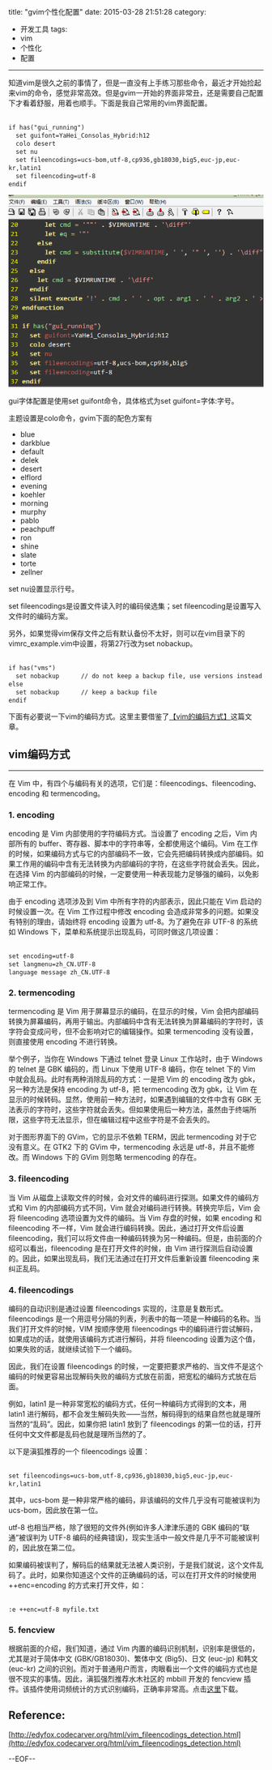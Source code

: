 title: "gvim个性化配置"
date: 2015-03-28 21:51:28
category: 
- 开发工具
tags:
- vim
- 个性化
- 配置
---

知道vim是很久之前的事情了，但是一直没有上手练习那些命令，最近才开始捡起来vim的命令，感觉非常高效。但是gvim一开始的界面非常丑，还是需要自己配置下才看着舒服，用着也顺手。下面是我自己常用的vim界面配置。

<pre><code class="language-bash">
if has("gui_running")
  set guifont=YaHei_Consolas_Hybrid:h12
  colo desert
  set nu
  set fileencodings=ucs-bom,utf-8,cp936,gb18030,big5,euc-jp,euc-kr,latin1
  set fileencoding=utf-8
endif
</code></pre>

<a class="cotent-img" href="/uploads/2015/3/gvim配色方案.png">
	<img src="/uploads/2015/3/gvim配色方案.png" alt="gvim配色方案">
</a>

gui字体配置是使用set guifont命令，具体格式为set guifont=字体:字号。

主题设置是colo命令，gvim下面的配色方案有
* blue
* darkblue
* default
* delek
* desert
* elflord
* evening
* koehler
* morning
* murphy
* pablo
* peachpuff
* ron
* shine
* slate
* torte
* zellner

set nu设置显示行号。

set fileencodings是设置文件读入时的编码侯选集；set fileencoding是设置写入文件时的编码方案。

另外，如果觉得vim保存文件之后有默认备份不太好，则可以在vim目录下的vimrc_example.vim中设置，将第27行改为set nobackup。

<pre data-line="27" data-line-offset="23"><code class="language-bash">
if has("vms")
  set nobackup		// do not keep a backup file, use versions instead
else
  set nobackup		// keep a backup file 
endif
</code></pre>

下面有必要说一下vim的编码方式。这里主要借鉴了[【vim的编码方式】](http://edyfox.codecarver.org/html/vim_fileencodings_detection.html)这篇文章。

## vim编码方式
-----------------------
在 Vim 中，有四个与编码有关的选项，它们是：fileencodings、fileencoding、encoding 和 termencoding。

### 1. encoding

encoding 是 Vim 内部使用的字符编码方式。当设置了 encoding 之后，Vim 内部所有的 buffer、寄存器、脚本中的字符串等，全都使用这个编码。Vim 在工作的时候，如果编码方式与它的内部编码不一致，它会先把编码转换成内部编码。如果工作用的编码中含有无法转换为内部编码的字符，在这些字符就会丢失。因此，在选择 Vim 的内部编码的时候，一定要使用一种表现能力足够强的编码，以免影响正常工作。

由于 encoding 选项涉及到 Vim 中所有字符的内部表示，因此只能在 Vim 启动的时候设置一次。在 Vim 工作过程中修改 encoding 会造成非常多的问题。如果没有特别的理由，请始终将 encoding 设置为 utf-8。为了避免在非 UTF-8 的系统如 Windows 下，菜单和系统提示出现乱码，可同时做这几项设置：

<pre><code class="language-bash">
set encoding=utf-8
set langmenu=zh_CN.UTF-8
language message zh_CN.UTF-8
</code></pre>

### 2. termencoding

termencoding 是 Vim 用于屏幕显示的编码，在显示的时候，Vim 会把内部编码转换为屏幕编码，再用于输出。内部编码中含有无法转换为屏幕编码的字符时，该字符会变成问号，但不会影响对它的编辑操作。如果 termencoding 没有设置，则直接使用 encoding 不进行转换。

举个例子，当你在 Windows 下通过 telnet 登录 Linux 工作站时，由于 Windows 的 telnet 是 GBK 编码的，而 Linux 下使用 UTF-8 编码，你在 telnet 下的 Vim 中就会乱码。此时有两种消除乱码的方式：一是把 Vim 的 encoding 改为 gbk，另一种方法是保持 encoding 为 utf-8，把 termencoding 改为 gbk，让 Vim 在显示的时候转码。显然，使用前一种方法时，如果遇到编辑的文件中含有 GBK 无法表示的字符时，这些字符就会丢失。但如果使用后一种方法，虽然由于终端所限，这些字符无法显示，但在编辑过程中这些字符是不会丢失的。

对于图形界面下的 GVim，它的显示不依赖 TERM，因此 termencoding 对于它没有意义。在 GTK2 下的 GVim 中，termencoding 永远是 utf-8，并且不能修改。而 Windows 下的 GVim 则忽略 termencoding 的存在。

### 3. fileencoding

当 Vim 从磁盘上读取文件的时候，会对文件的编码进行探测。如果文件的编码方式和 Vim 的内部编码方式不同，Vim 就会对编码进行转换。转换完毕后，Vim 会将 fileencoding 选项设置为文件的编码。当 Vim 存盘的时候，如果 encoding 和 fileencoding 不一样，Vim 就会进行编码转换。因此，通过打开文件后设置 fileencoding，我们可以将文件由一种编码转换为另一种编码。但是，由前面的介绍可以看出，fileencoding 是在打开文件的时候，由 Vim 进行探测后自动设置的。因此，如果出现乱码，我们无法通过在打开文件后重新设置 fileencoding 来纠正乱码。

### 4. fileencodings

编码的自动识别是通过设置 fileencodings 实现的，注意是复数形式。fileencodings 是一个用逗号分隔的列表，列表中的每一项是一种编码的名称。当我们打开文件的时候，VIM 按顺序使用 fileencodings 中的编码进行尝试解码，如果成功的话，就使用该编码方式进行解码，并将 fileencoding 设置为这个值，如果失败的话，就继续试验下一个编码。

因此，我们在设置 fileencodings 的时候，一定要把要求严格的、当文件不是这个编码的时候更容易出现解码失败的编码方式放在前面，把宽松的编码方式放在后面。

例如，latin1 是一种非常宽松的编码方式，任何一种编码方式得到的文本，用 latin1 进行解码，都不会发生解码失败——当然，解码得到的结果自然也就是理所当然的“乱码”。因此，如果你把 latin1 放到了 fileencodings 的第一位的话，打开任何中文文件都是乱码也就是理所当然的了。

以下是滇狐推荐的一个 fileencodings 设置：

<pre><code class="language-bash">
set fileencodings=ucs-bom,utf-8,cp936,gb18030,big5,euc-jp,euc-kr,latin1
</code></pre>

其中，ucs-bom 是一种非常严格的编码，非该编码的文件几乎没有可能被误判为 ucs-bom，因此放在第一位。

utf-8 也相当严格，除了很短的文件外(例如许多人津津乐道的 GBK 编码的“联通”被误判为 UTF-8 编码的经典错误)，现实生活中一般文件是几乎不可能被误判的，因此放在第二位。

如果编码被误判了，解码后的结果就无法被人类识别，于是我们就说，这个文件乱码了。此时，如果你知道这个文件的正确编码的话，可以在打开文件的时候使用 ++enc=encoding 的方式来打开文件，如：

<pre><code class="language-bash">
:e ++enc=utf-8 myfile.txt
</code></pre>

### 5. fencview
根据前面的介绍，我们知道，通过 Vim 内置的编码识别机制，识别率是很低的，尤其是对于简体中文 (GBK/GB18030)、繁体中文 (Big5)、日文 (euc-jp) 和韩文 (euc-kr) 之间的识别。而对于普通用户而言，肉眼看出一个文件的编码方式也是很不现实的事情。因此，滇狐强烈推荐水木社区的 mbbill 开发的 fencview 插件。该插件使用词频统计的方式识别编码，正确率非常高。点击[这里](http://www.vim.org/scripts/script.php?script_id=1708)下载。


## Reference:
[http://edyfox.codecarver.org/html/vim_fileencodings_detection.html](http://edyfox.codecarver.org/html/vim_fileencodings_detection.html)

--EOF--

